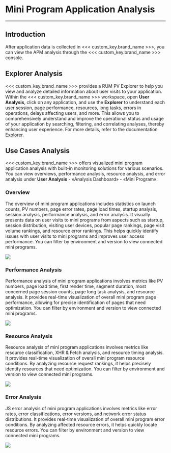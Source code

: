 # Mini Program Application Analysis
---

## Introduction

After application data is collected in <<< custom_key.brand_name >>>, you can view the APM analysis through the <<< custom_key.brand_name >>> console.

## Explorer Analysis

<<< custom_key.brand_name >>> provides a RUM PV Explorer to help you view and analyze detailed information about user visits to your application. Within the <<< custom_key.brand_name >>> workspace, open **User Analysis**, click on any application, and use the **Explorer** to understand each user session, page performance, resources, long tasks, errors in operations, delays affecting users, and more. This allows you to comprehensively understand and improve the operational status and usage of your application by searching, filtering, and correlating analyses, thereby enhancing user experience. For more details, refer to the documentation [Explorer](../explorer/index.md).

## Use Cases Analysis

<<< custom_key.brand_name >>> offers visualized mini program application analysis with built-in monitoring solutions for various scenarios. You can view overviews, performance analysis, resource analysis, and error analysis under **User Analysis** - «Analysis Dashboard» - «Mini Program».

### Overview

The overview of mini program applications includes statistics on launch counts, PV numbers, page error rates, page load times, startup analysis, session analysis, performance analysis, and error analysis. It visually presents data on user visits to mini programs from aspects such as startup, session distribution, visiting user devices, popular page rankings, page visit volume rankings, and resource error rankings. This helps quickly identify issues with user visits to mini programs and improves user access performance. You can filter by environment and version to view connected mini programs.

![](../img/12.miniapp_overview.png)

### Performance Analysis

Performance analysis of mini program applications involves metrics like PV numbers, page load time, first render time, segment duration, most concerned page session counts, page long task analysis, and resource analysis. It provides real-time visualization of overall mini program page performance, allowing for precise identification of pages that need optimization. You can filter by environment and version to view connected mini programs.

![](../img/12.miniapp_performance.png)

### Resource Analysis

Resource analysis of mini program applications involves metrics like resource classification, XHR & Fetch analysis, and resource timing analysis. It provides real-time visualization of overall mini program resource conditions. By analyzing resource request rankings, it helps precisely identify resources that need optimization. You can filter by environment and version to view connected mini programs.

![](../img/12.miniapp_resource.png)

### Error Analysis

JS error analysis of mini program applications involves metrics like error rates, error classifications, error versions, and network error status distributions. It provides real-time visualization of overall mini program error conditions. By analyzing affected resource errors, it helps quickly locate resource errors. You can filter by environment and version to view connected mini programs.

![](../img/12.miniapp_error.png)